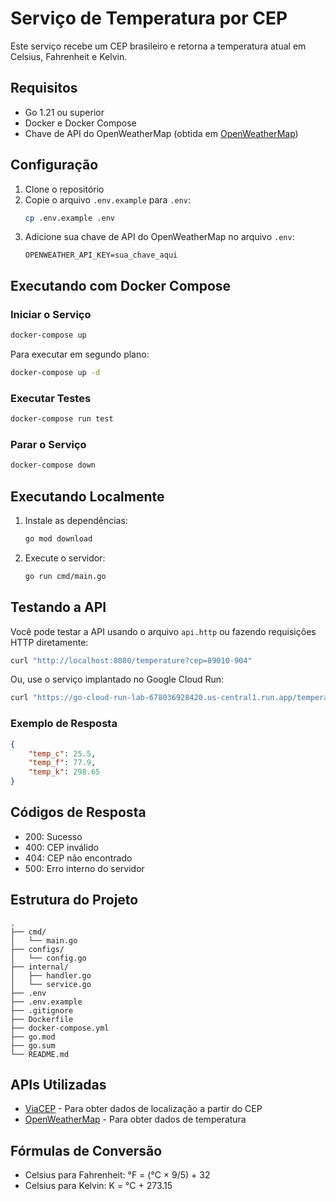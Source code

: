 # Serviço de Temperatura por CEP

Este serviço recebe um CEP brasileiro e retorna a temperatura atual em Celsius, Fahrenheit e Kelvin.

## Requisitos

- Go 1.21 ou superior
- Docker e Docker Compose
- Chave de API do OpenWeatherMap (obtida em [OpenWeatherMap](https://openweathermap.org/api))

## Configuração

1. Clone o repositório
2. Copie o arquivo `.env.example` para `.env`:
   ```bash
   cp .env.example .env
   ```
3. Adicione sua chave de API do OpenWeatherMap no arquivo `.env`:
   ```
   OPENWEATHER_API_KEY=sua_chave_aqui
   ```

## Executando com Docker Compose

### Iniciar o Serviço

```bash
docker-compose up
```

Para executar em segundo plano:
```bash
docker-compose up -d
```

### Executar Testes

```bash
docker-compose run test
```

### Parar o Serviço

```bash
docker-compose down
```

## Executando Localmente

1. Instale as dependências:
   ```bash
   go mod download
   ```

2. Execute o servidor:
   ```bash
   go run cmd/main.go
   ```

## Testando a API

Você pode testar a API usando o arquivo `api.http` ou fazendo requisições HTTP diretamente:

```bash
curl "http://localhost:8080/temperature?cep=89010-904"
```

Ou, use o serviço implantado no Google Cloud Run:

```bash
curl "https://go-cloud-run-lab-678036928420.us-central1.run.app/temperature?cep=89010-904"
```

### Exemplo de Resposta

```json
{
    "temp_c": 25.5,
    "temp_f": 77.9,
    "temp_k": 298.65
}
```

## Códigos de Resposta

- 200: Sucesso
- 400: CEP inválido
- 404: CEP não encontrado
- 500: Erro interno do servidor

## Estrutura do Projeto

```
.
├── cmd/
│   └── main.go
├── configs/
│   └── config.go
├── internal/
│   ├── handler.go
│   └── service.go
├── .env
├── .env.example
├── .gitignore
├── Dockerfile
├── docker-compose.yml
├── go.mod
├── go.sum
└── README.md
```

## APIs Utilizadas

- [ViaCEP](https://viacep.com.br/) - Para obter dados de localização a partir do CEP
- [OpenWeatherMap](https://openweathermap.org/api) - Para obter dados de temperatura

## Fórmulas de Conversão

- Celsius para Fahrenheit: °F = (°C × 9/5) + 32
- Celsius para Kelvin: K = °C + 273.15